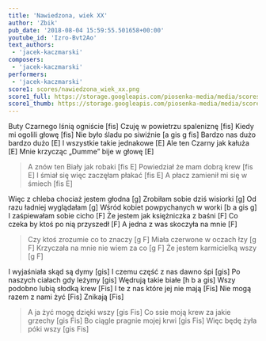 ```yaml
---
title: 'Nawiedzona, wiek XX'
author: 'Zbik'
pub_date: '2018-08-04 15:59:55.501658+00:00'
youtube_id: 'Izro-Bvt2Ao'
text_authors:
 - 'jacek-kaczmarski'
composers:
 - 'jacek-kaczmarski'
performers:
 - 'jacek-kaczmarski'
score1: scores/nawiedzona_wiek_xx.png
score1_full: https://storage.googleapis.com/piosenka-media/media/scores/nawiedzona_wiek_xx.png
score1_thumb: https://storage.googleapis.com/piosenka-media/media/scores/nawiedzona_wiek_xx.png.180x0_q85_upscale.png
---
```


Buty Czarnego lśnią ogniście [fis]
Czuję w powietrzu spaleniznę [fis]
Kiedy mi ogolili głowę [fis]
Nie było śladu po siwiźnie [a gis g fis]
Bardzo nas dużo bardzo dużo [E]
I wszystkie takie jednakowe [E]
Ale ten Czarny jak kałuża [E]
Mnie krzycząc „Dumme” bije w głowę [E]

>A znów ten Biały jak robaki [fis E]
>Powiedział że mam dobrą krew [fis E]
>I śmiał się więc zaczęłam płakać [fis E]
>A płacz zamienił mi się w śmiech [fis E]

Więc z chleba chociaż jestem głodna [g]
Zrobiłam sobie dziś wisiorki [g]
Od razu ładniej wyglądałam [g]
Wśród kobiet powpychanych w worki [b a gis g]
I zaśpiewałam sobie cicho [F]
Że jestem jak księżniczka z baśni [F]
Co czeka by ktoś po nią przyszedł [F]
A jedna z was skoczyła na mnie [F]

>Czy ktoś zrozumie co to znaczy [g F]
>Miała czerwone w oczach łzy [g F]
>Krzyczała na mnie nie wiem za co [g F]
>Że jestem karmicielką wszy [g F]

I wyjaśniała skąd są dymy [gis]
I czemu część z nas dawno śpi [gis]
Po naszych ciałach gdy leżymy [gis]
Wędrują takie białe [h b a gis]
Wszy podobno lubią słodką krew [Fis]
I te z nas które jej nie mają [Fis]
Nie mogą razem z nami żyć [Fis]
Znikają [Fis]

>A ja żyć mogę dzięki wszy [gis Fis]
>Co ssie moją krew za jakie grzechy [gis Fis]
>Bo ciągle pragnie mojej krwi [gis Fis]
>Więc będę żyła póki wszy [gis Fis]